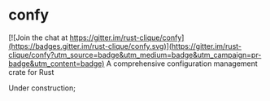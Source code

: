 # confy

[![Join the chat at https://gitter.im/rust-clique/confy](https://badges.gitter.im/rust-clique/confy.svg)](https://gitter.im/rust-clique/confy?utm_source=badge&utm_medium=badge&utm_campaign=pr-badge&utm_content=badge)
A comprehensive configuration management crate for Rust

Under construction;